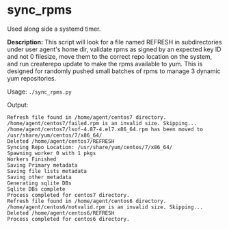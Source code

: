 # sync_rpms
Used along side a systemd timer. 


**Description:**
This script will look for a file named REFRESH in subdirectories under user agent's home dir, validate rpms as signed by an expected key ID and not 0 filesize, move them to the correct repo location on the system, and run createrepo update to make the rpms available to yum. This is designed for randomly pushed small batches of rpms to manage 3 dynamic yum repositories.

Usage:
`./sync_rpms.py`

Output:
```
Refresh file found in /home/agent/centos7 directory.
/home/agent/centos7/failed.rpm is an invalid size. Skipping...
/home/agent/centos7/lsof-4.87-4.el7.x86_64.rpm has been moved to /usr/share/yum/centos/7/x86_64/
Deleted /home/agent/centos7/REFRESH
Syncing Repo Location: /usr/share/yum/centos/7/x86_64/ 
Spawning worker 0 with 1 pkgs
Workers Finished
Saving Primary metadata
Saving file lists metadata
Saving other metadata
Generating sqlite DBs
Sqlite DBs complete
Process completed for centos7 directory.
Refresh file found in /home/agent/centos6 directory.
/home/agent/centos6/notvalid.rpm is an invalid size. Skipping...
Deleted /home/agent/centos6/REFRESH
Process completed for centos6 directory.
```

